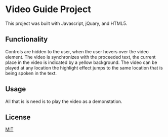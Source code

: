 # Video Guide Project
This project was built with Javascript, jQuary, and 
 HTML5.
## Functionality
Controls are hidden to the user, when the user hovers over the video element.
The video is synchronizes with the proceeded text, the current place in the video is indicated by a yellow background. The video can be played at any location the highlight effect jumps to the same location that is being spoken in the text.

## Usage
All that is is need is to play the video as a demonstation.


## License
[MIT](https://choosealicense.com/licenses/mit/)
